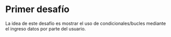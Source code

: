 # Primer desafío
La idea de este desafío es mostrar el uso de condicionales/bucles mediante el ingreso datos por parte del usuario.
